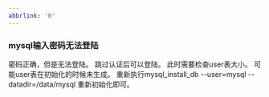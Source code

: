 ```yaml
---
abbrlink: '0'
---
```

### mysql输入密码无法登陆

密码正确，但是无法登陆。
跳过认证后可以登陆。
此时需要检查user表大小。
可能user表在初始化的时候未生成。
重新执行mysql_install_db --user=mysql --datadir=/data/mysql
重新初始化即可。